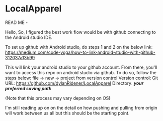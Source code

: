 # LocalApparel

READ ME - 

Hello, 
So, I figured the best work flow would be with github connecting to the Android studio IDE. 

To set up github with Android studio, do steps 1 and 2 on the below link:
https://medium.com/code-yoga/how-to-link-android-studio-with-github-312037a13b99

This will link your android studio to your github account. From there, you'll want
to access this repo on android studio via github. To do so, follow the steps below:
    file -> new -> project from version control 
    Version control: Git
    URL: https://github.com/dylanRidener/LocalApparel
    Directory: ***your preferred saving path***
    
  (Note that this process may vary depending on OS)
  

I'm still reading up on on the detail on how pushing and pulling from origin will 
work between us all but this should be the starting point.
